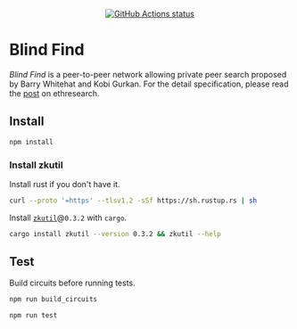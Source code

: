 <p align="center">
  <a href="https://github.com/mhchia/blind-find/actions?workflow=nodejs"><img alt="GitHub Actions status" src="https://github.com/mhchia/blind-find/workflows/nodejs/badge.svg"></a>
</p>

# Blind Find
*Blind Find* is a peer-to-peer network allowing private peer search proposed by Barry Whitehat and Kobi Gurkan. For the detail specification, please read the [post][blind-find-ethresearch] on ethresearch.

## Install
```bash
npm install
```

### Install zkutil
Install rust if you don't have it.

```bash
curl --proto '=https' --tlsv1.2 -sSf https://sh.rustup.rs | sh
```

Install [`zkutil`](https://github.com/poma/zkutil)@`0.3.2` with `cargo`.

```bash
cargo install zkutil --version 0.3.2 && zkutil --help
```

## Test

Build circuits before running tests.
```bash
npm run build_circuits
```

```bash
npm run test
```

[blind-find-ethresearch]: https://ethresear.ch/t/blind-find-private-social-network-search/6988
